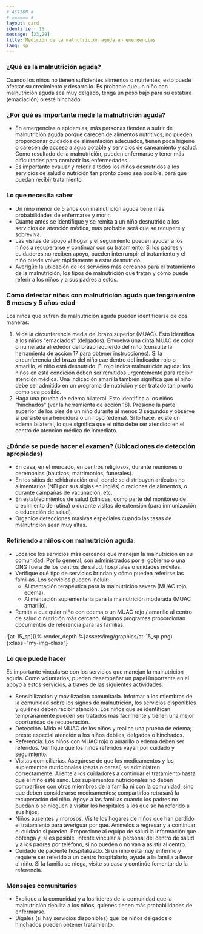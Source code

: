 ```yaml
---
# ACTION #
# ====== #
layout: card
identifier: 15
message: [23,29]
title: Medición de la malnutrición aguda en emergencias
lang: sp
---
```


### ¿Qué es la malnutrición aguda?

Cuando los niños no tienen suficientes alimentos o nutrientes, esto puede afectar su crecimiento y desarrollo. Es probable que un niño con malnutrición aguda sea muy delgado, tenga un peso bajo para su estatura (emaciación) o esté hinchado.

### ¿Por qué es importante medir la malnutrición aguda?

- En emergencias o epidemias, más personas tienden a sufrir de malnutrición aguda porque carecen de alimentos nutritivos, no pueden proporcionar cuidados de alimentación adecuados, tienen poca higiene o carecen de acceso a agua potable y servicios de saneamiento y salud. Como resultado de la malnutrición, pueden enfermarse y tener más dificultades para combatir las enfermedades.
- Es importante evaluar y referir a todos los niños desnutridos a los servicios de salud o nutrición tan pronto como sea posible, para que puedan recibir tratamiento.

### Lo que necesita saber

- Un niño menor de 5 años con malnutrición aguda tiene más probabilidades de enfermarse y morir.
- Cuanto antes se identifique y se remita a un niño desnutrido a los servicios de atención médica, más probable será que se recupere y sobreviva.
- Las visitas de apoyo al hogar y el seguimiento pueden ayudar a los niños a recuperarse y continuar con su tratamiento. Si los padres y cuidadores no reciben apoyo, pueden interrumpir el tratamiento y el niño puede volver rápidamente a estar desnutrido.
- Averigüe la ubicación de los servicios más cercanos para el tratamiento de la malnutrición, los tipos de malnutrición que tratan y cómo puede referir a los niños y a sus padres a estos.

### Cómo detectar niños con malnutrición aguda que tengan entre 6 meses y 5 años edad

Los niños que sufren de malnutrición aguda pueden identificarse de dos maneras:
1. Mida la circunferencia media del brazo superior (MUAC). Esto identifica a los niños "emaciados" (delgados). Envuelva una cinta MUAC de color o numerada alrededor del brazo izquierdo del niño (consulte la herramienta de acción 17 para obtener instrucciones). Si la circunferencia del brazo del niño cae dentro del indicador rojo o amarillo, el niño está desnutrido. El rojo indica malnutrición aguda: los niños en esta condición deben ser remitidos urgentemente para recibir atención médica. Una indicación amarilla también significa que el niño debe ser admitido en un programa de nutrición y ser tratado tan pronto como sea posible.
2. Haga una prueba de edema bilateral. Esto identifica a los niños "hinchados" (ver la herramienta de acción 18). Presione la parte superior de los pies de un niño durante al menos 3 segundos y observe si persiste una hendidura o un hoyo (edema). Si lo hace, existe un edema bilateral, lo que significa que el niño debe ser atendido en el centro de atención médica de inmediato.

### ¿Dónde se puede hacer el examen? (Ubicaciones de detección apropiadas)

- En casa, en el mercado, en centros religiosos, durante reuniones o ceremonias (bautizos, matrimonios, funerales).
- En los sitios de rehidratación oral, donde se distribuyen artículos no alimentarios (NFI por sus siglas en inglés) o raciones de alimentos, o durante campañas de vacunación, etc.
- En establecimientos de salud (clínicas, como parte del monitoreo de crecimiento de rutina) o durante visitas de extensión (para inmunización o educación de salud).
- Organice detecciones masivas especiales cuando las tasas de malnutrición sean muy altas.

### Refiriendo a niños con malnutrición aguda.

- Localice los servicios más cercanos que manejan la malnutrición en su comunidad. Por lo general, son administrados por el gobierno o una ONG fuera de los centros de salud, hospitales o unidades móviles.
- Verifique qué tipo de servicios brindan y cómo pueden referirse las familias. Los servicios pueden incluir: 
    - Alimentación terapéutica para la malnutrición severa (MUAC rojo, edema).
    - Alimentación suplementaria para la malnutrición moderada (MUAC amarillo).
- Remita a cualquier niño con edema o un MUAC rojo / amarillo al centro de salud o nutrición más cercano. Algunos programas proporcionan documentos de referencia para las familias.

![at-15_sp]({% render_depth %}assets/img/graphics/at-15_sp.png){:class="my-img-class"}

### Lo que puede hacer

Es importante vincularse con los servicios que manejan la malnutrición aguda. Como voluntarios, pueden desempeñar un papel importante en el apoyo a estos servicios, a través de las siguientes actividades:
- Sensibilización y movilización comunitaria. Informar a los miembros de la comunidad sobre los signos de malnutrición, los servicios disponibles y quiénes deben recibir atención. Los niños que se identifican tempranamente pueden ser tratados más fácilmente y tienen una mejor oportunidad de recuperación.
- Detección. Mida el MUAC de los niños y realice una prueba de edema; preste especial atención a los niños débiles, delgados o hinchados.
- Referencia. Los niños con MUAC rojo o amarillo o edema deben ser referidos. Verifique que los niños referidos vayan por cuidado y seguimiento.
- Visitas domiciliarias. Asegúrese de que los medicamentos y los suplementos nutricionales (pasta o cereal) se administren correctamente. Aliente a los cuidadores a continuar el tratamiento hasta que el niño esté sano. Los suplementos nutricionales no deben compartirse con otros miembros de la familia ni con la comunidad, sino que deben considerarse medicamentos; compartirlos retrasará la recuperación del niño. Apoye a las familias cuando los padres no puedan o se nieguen a visitar los hospitales a los que se ha referido a sus hijos.
- Niños ausentes y morosos. Visite los hogares de niños que han perdido el tratamiento para averiguar por qué. Anímelos a regresar y a continuar el cuidado si pueden. Proporcione al equipo de salud la información que obtenga y, si es posible, intente vincular al personal del centro de salud y a los padres por teléfono, si no pueden o no van a asistir al centro.
- Cuidado de paciente hospitalizado. Si un niño está muy enfermo y requiere ser referido a un centro hospitalario, ayude a la familia a llevar al niño. Si la familia se niega, visite su casa y continúe fomentando la referencia.

### Mensajes comunitarios

- Explique a la comunidad y a los líderes de la comunidad que la malnutrición debilita a los niños, quienes tienen más probabilidades de enfermarse.
- Dígales (si hay servicios disponibles) que los niños delgados o hinchados pueden obtener tratamiento.
